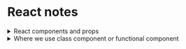 # React notes
<details>
 <summary>React components and props</summary>
 <br>
 
 - components হল react এর কোন একটা পুরো `function()` টাই হল react এর একটা component,
 এবং সেই function টা যা return করে তাই হলো এক একটা element।
 - যেকোন component একটা **react element** return করবে। react er মধ্যে যদি ```jsx <Button />``` একটা element দেওয়া হয় তাহলে react খুজবে `Button` নামে কোন `function` আছে কি না ? তখন সেই `fuction এ যা return করা আছে তাকে react এর 
 element হিসাবে দেখাবে। 
 - `<button height={a}/>` এটা যদি normal HTML element এর মত হতো তাহলে এটাতে আমরা paramiter দিতে পারতাম না, এটা যেহুতু একটা valid javaScript `function()` এজন্য আমরা এটাতে paramiter use করতে পারব এটাই react component এর power
 এই `height={a}` paramiter হিসাবে component থেকে element এ যেকোন কিছু পাস করতে পারি।

 **Example**
 `Button.jsx`
 ```jsx
//  যেহুতু myclass Object হিসাবে এখানে এসেছে তাই object destructure করে নিতে হবে তাই একে {} এইরকম 
// block er মধ্যে রাখতে হবে
 const Button = ({myclass}) => {
    return (
        <div>
            <button className={myclass}>modal btn</button><br />
        </div>
    );
};

export default Button;
```

 **Example**
 `app.jsx`
 ```jsx
 const app = () => {
    return (
        <div>
        // we con recive this button attributes as button component (paramiter) 
        // becouse button component is a valid javaScript function
        // এখানে যা attributes pass করা হবে তাই চলে যাবে Button component er (paramiter) হিসাবে
           <Button myclass={"mb-5 text-white"}>
        </div>
    );
};

export default app;
```


</details>
<details>
<summary>Where we use class component or functional component</summary>

<h5>React Lifecycle Methods vs Hooks</h5>
<details>
<summary>React Functional Component কোথায় ব্যবহার করব?</summary>
<br>
Functional Components মূলত সহজ এবং হালকা (lightweight)। আধুনিক React অ্যাপ্লিকেশনগুলোতে এগুলো বেশি জনপ্রিয়, ব্যবহারের ক্ষেত্র:

 - Simple UI Rendering: যখন শুধু UI দেখাতে হবে, জটিল logic বা lifecycle methods দরকার নেই।
 - Hooks ব্যবহার করতে চাইলে: Functional Component-এ useState, useEffect, useContext ইত্যাদি React Hooks ব্যবহার করা যায়।
 - Performance & Clean Code: Functional Components কম boilerplate কোড লিখতে হয়, তাই কোড পরিষ্কার এবং maintain করা সহজ।
 - Modern React Best Practice: React team-এর recommendation হলো functional component + hooks ব্যবহার করা।
</details>

<details>
<summary>React Class Component কোথায় ব্যবহার করব?</summary>
<br>
Class Components পুরনো React style, কিন্তু কিছু ক্ষেত্রে এখনও ব্যবহার হতে পারে, ব্যবহারের ক্ষেত্র:
<br>

 - Legacy Projects: পুরনো প্রোজেক্ট যেখানে আগে থেকেই class component ব্যবহার হচ্ছে।

 - Lifecycle Method দরকার: যেমন: `componentDidMount()`, `componentDidUpdate()`, `componentWillUnmount()` ইত্যাদি। যদিও এখন hooks দিয়ে functional component-এও এই কাজ করা যায়।
 
 - State Management (Old Way): আগে functional component-এ state ছিল না, তাই stateful logic এর জন্য class component লাগত। এখন `useState()` ও `useReducer()` দিয়ে এই সমস্যা নেই।
</details>

# React Lifecycle Methods vs Hooks (Mapping Table)

| Class Component Lifecycle                | Functional Component Hook            | ব্যাখ্যা                                            |
| ---------------------------------------- | ------------------------------------ | --------------------------------------------------- |
| `componentDidMount()`                    | `useEffect(() => { ... }, [])`       | কম্পোনেন্ট প্রথমবার render হলে effect চালানোর জন্য। |
| `componentDidUpdate()`                   | `useEffect(() => { ... }, [deps])`   | ডিপেনডেন্সি পরিবর্তন হলে effect রান হবে।            |
| `componentWillUnmount()`                 | Cleanup function inside `useEffect`  | কম্পোনেন্ট unmount হওয়ার সময় cleanup করার জন্য।     |
| `shouldComponentUpdate()`                | `React.memo` বা `useMemo`            | unnecessary re-render আটকানোর জন্য।                 |
| `getDerivedStateFromProps()`             | `useEffect()` + state logic          | props অনুযায়ী state update করার জন্য।               |
| `componentDidCatch()` / Error Boundaries | এখনো Class Component-এ (Hooks এ নেই) | Error handling এর জন্য class component দরকার।       |
| `setState()`                             | `useState()` বা `useReducer()`       | state update করার জন্য।                             |

---

## ✅ Class Component Example

```jsx
class Example extends React.Component {
    componentDidMount() {
        console.log("Mounted");
    }

    componentWillUnmount() {
        console.log("Unmounted");
    }

    render() {
        return <h1>Hello</h1>;
    }
}
```

## ✅ Functional Component Example (Same Work)

```jsx
import { useEffect } from "react";

function Example() {
    
    useEffect(() => {
       console.log("Mounted");
        return () => {
          console.log("Unmounted");
        };
    }, []);

    return <h1>Hello</h1>;
}
```

</details>
